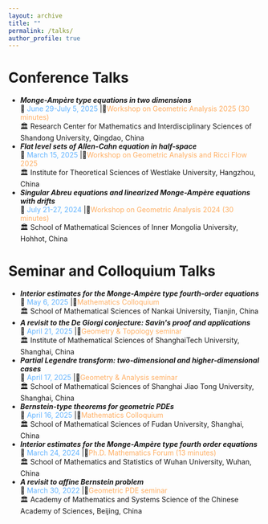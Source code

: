 ```yaml
---
layout: archive
title: ""
permalink: /talks/
author_profile: true
---
```


# Conference Talks
* ***Monge-Ampère type equations in two dimensions***    
     📅 <span style="color: #64B4FF;">June 29-July 5, 2025</span> |📍<span style="color: #FFAF64;">Workshop on Geometric Analysis 2025 (30 minutes)</span>   
     🏛️ Research Center for Mathematics and Interdisciplinary Sciences of Shandong University, Qingdao, China   
 * ***Flat level sets of Allen-Cahn equation in half-space***  
     📅 <span style="color: #64B4FF;">March 15, 2025</span> |📍<span style="color: #FFAF64;">Workshop on Geometric Analysis and Ricci Flow 2025</span>  
     🏛️ Institute for Theoretical Sciences of Westlake University, Hangzhou, China
 * ***Singular Abreu equations and linearized Monge-Ampère equations with drifts***    
     📅 <span style="color: #64B4FF;">July 21-27, 2024</span> |📍<span style="color: #FFAF64;">Workshop on Geometric Analysis 2024 (30 minutes)</span>   
     🏛️ School of Mathematical Sciences of Inner Mongolia University, Hohhot, China   

# Seminar and Colloquium Talks
  * ***Interior estimates for the Monge-Ampère type fourth-order equations***  
    📅 <span style="color: #64B4FF;">May 6, 2025</span> |📍<span style="color: #FFAF64;">Mathematics Colloquium</span>  
    🏛️ School of Mathematical Sciences of Nankai University, Tianjin, China  
  * ***A revisit to the De Giorgi conjecture: Savin's proof and applications***  
    📅 <span style="color: #64B4FF;">April 21, 2025</span> |📍<span style="color: #FFAF64;">Geometry & Topology seminar</span>  
    🏛️ Institute of Mathematical Sciences of ShanghaiTech University, Shanghai, China  
  * ***Partial Legendre transform: two-dimensional and higher-dimensional cases***  
    📅 <span style="color: #64B4FF;">April 17, 2025</span> |📍<span style="color: #FFAF64;">Geometry & Analysis seminar</span>  
    🏛️ School of Mathematical Sciences of Shanghai Jiao Tong University, Shanghai, China  
  * ***Bernstein-type theorems for geometric PDEs***  
    📅 <span style="color: #64B4FF;">April 16, 2025</span> |📍<span style="color: #FFAF64;">Mathematics Colloquium</span>  
    🏛️ School of Mathematical Sciences of Fudan University, Shanghai, China  
  * ***Interior estimates for the Monge-Ampère type fourth order equations***   
     📅 <span style="color: #64B4FF;">March 24, 2024</span> |📍<span style="color: #FFAF64;">Ph.D. Mathematics Forum (13 minutes)</span>  
     🏛️ School of Mathematics and Statistics of Wuhan University, Wuhan, China
  * ***A revisit to affine Bernstein problem***   
     📅 <span style="color: #64B4FF;">March 30, 2022</span> |📍<span style="color: #FFAF64;">Geometric PDE seminar</span>  
     🏛️ Academy of Mathematics and Systems Science of the Chinese Academy of Sciences, Beijing, China   
